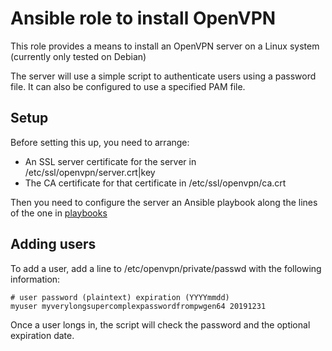 # Ansible role to install OpenVPN
This role provides a means to install an OpenVPN server on a Linux system (currently only tested on Debian)

The server will use a simple script to authenticate users using a password file.
It can also be configured to use a specified PAM file.

## Setup
Before setting this up, you need to arrange:

* An SSL server certificate for the server in /etc/ssl/openvpn/server.crt|key
* The CA certificate for that certificate in /etc/ssl/openvpn/ca.crt

Then you need to configure the server an Ansible playbook along the lines of the one in [playbooks](playbooks/)

## Adding users
To add a user, add a line to /etc/openvpn/private/passwd with the following information:

```
# user password (plaintext) expiration (YYYYmmdd)
myuser myverylongsupercomplexpasswordfrompwgen64 20191231
```

Once a user longs in, the script will check the password and the optional expiration date.
